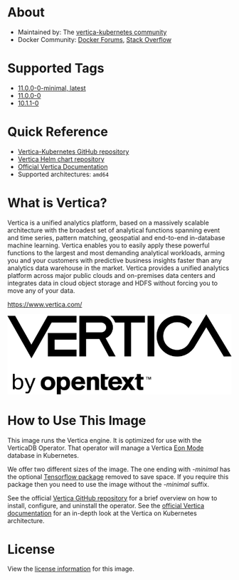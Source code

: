 # About

* Maintained by: The [vertica-kubernetes community](https://github.com/vertica/vertica-kubernetes)
* Docker Community: [Docker Forums](https://forums.docker.com/), [Stack Overflow](https://stackoverflow.com/questions/tagged/docker)

# Supported Tags
* [11.0.0-0-minimal, latest](https://github.com/vertica/vertica-kubernetes/blob/v1.0.0/docker-vertica/Dockerfile)
* [11.0.0-0](https://github.com/vertica/vertica-kubernetes/blob/v1.0.0/docker-vertica/Dockerfile)
* [10.1.1-0](https://github.com/vertica/vertica-kubernetes/blob/v0.1.0/docker-vertica/Dockerfile)

# Quick Reference

* [Vertica-Kubernetes GitHub repository](https://github.com/vertica/vertica-kubernetes)
* [Vertica Helm chart repository](https://github.com/vertica/charts)
* [Official Vertica Documentation](https://www.vertica.com/docs/10.1.x/HTML/Content/Home.htm)
* Supported architectures: `amd64`

# What is Vertica?

Vertica is a unified analytics platform, based on a massively scalable architecture with the broadest set of analytical functions spanning event and time series, pattern matching, geospatial and end-to-end in-database machine learning. Vertica enables you to easily apply these powerful functions to the largest and most demanding analytical workloads, arming you and your customers with predictive business insights faster than any analytics data warehouse in the market. Vertica provides a unified analytics platform across major public clouds and on-premises data centers and integrates data in cloud object storage and HDFS without forcing you to move any of your data.

https://www.vertica.com/

![](https://raw.githubusercontent.com/vertica/vertica-kubernetes/main/vertica-logo.png)

# How to Use This Image

This image runs the Vertica engine.  It is optimized for use with the VerticaDB Operator.  That operator will manage a Vertica [Eon Mode](https://www.vertica.com/docs/10.1.x/HTML/Content/Authoring/Eon/Architecture.htm) database in Kubernetes.

We offer two different sizes of the image.  The one ending with *-minimal* has the optional [Tensorflow package](https://www.vertica.com/docs/10.1.x/HTML/Content/Authoring/AnalyzingData/MachineLearning/UsingExternalModels/UsingTensorFlow/TensorFlowExample.htm) removed to save space.  If you require this package then you need to use the image without the *-minimal* suffix.  

See the official [Vertica GitHub repository](https://github.com/vertica/vertica-kubernetes) for a brief overview on how to install, configure, and uninstall the operator. See the [official Vertica documentation](https://www.vertica.com/docs/10.1.x/HTML/Content/Home.htm) for an in-depth look at the Vertica on Kubernetes architecture.

# License

View the [license information](https://www.vertica.com/end-user-license-agreement-ce-version/) for this image.
